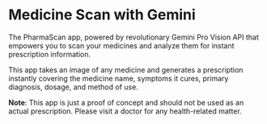 # Medicine Scan with Gemini

The PharmaScan app, powered by revolutionary Gemini Pro Vision API that empowers you to scan your medicines and analyze them for instant prescription information.

This app takes an image of any medicine and generates a prescription instantly covering the medicine name, symptoms it cures, primary diagnosis, dosage, and method of use.

**Note**: This app is just a proof of concept and should not be used as an actual prescription. Please visit a doctor for any health-related matter.
